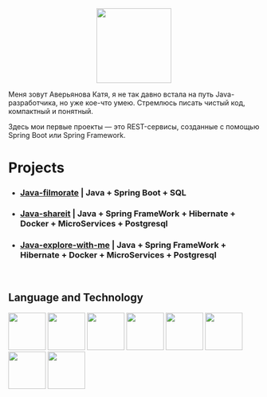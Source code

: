 ## 

<div align="center">
    <img src="https://media.giphy.com/media/iDbDicWr95THaVsuIF/giphy.gif" width="150px"/>
</div>

Меня зовут Аверьянова Катя, я не так давно встала на путь Java-разработчика, но уже кое-что умею. 
Стремлюсь писать чистый код, компактный и понятный.

Здесь мои первые проекты — это REST-сервисы, созданные с помощью Spring Boot или Spring Framework.

# Projects
- ### [Java-filmorate](https://github.com/AveryanovaKatia/java-filmorate)  | Java + Spring Boot + SQL
- ### [Java-shareit](https://github.com/AveryanovaKatia/java-shareit)  | Java + Spring FrameWork + Hibernate + Docker + MicroServices + Postgresql
- ### [Java-explore-with-me](https://github.com/AveryanovaKatia/java-explore-with-me)  | Java + Spring FrameWork + Hibernate + Docker + MicroServices + Postgresql

<br>

## Language and Technology
<div> 
    <img src="https://cdn.jsdelivr.net/gh/devicons/devicon@latest/icons/java/java-original-wordmark.svg" width="75"/>
    <img src="https://cdn.jsdelivr.net/gh/devicons/devicon@latest/icons/spring/spring-original-wordmark.svg" width="75"/>
    <img src="https://cdn.jsdelivr.net/gh/devicons/devicon@latest/icons/git/git-original-wordmark.svg" width="75"/>
    <img src="https://cdn.jsdelivr.net/gh/devicons/devicon@latest/icons/docker/docker-original-wordmark.svg" width="75"/>
    <img src="https://cdn.jsdelivr.net/gh/devicons/devicon@latest/icons/hibernate/hibernate-original-wordmark.svg" width="75"/>
    <img src="https://cdn.jsdelivr.net/gh/devicons/devicon@latest/icons/postgresql/postgresql-original-wordmark.svg" width="75"/>
    <img src="https://cdn.jsdelivr.net/gh/devicons/devicon@latest/icons/postman/postman-original-wordmark.svg" width="75"/>
    <img src="https://cdn.jsdelivr.net/gh/devicons/devicon@latest/icons/swagger/swagger-original-wordmark.svg" width="75"/>

</div>

<br>

<!--
**AveryanovaKatia/AveryanovaKatia** is a ✨ _special_ ✨ repository because its `README.md` (this file) appears on your GitHub profile.

Here are some ideas to get you started:

- 🔭 I’m currently working on ...
- 🌱 I’m currently learning ...
- 👯 I’m looking to collaborate on ...
- 🤔 I’m looking for help with ...
- 💬 Ask me about ...
- 📫 How to reach me: ...
- 😄 Pronouns: ...
- ⚡ Fun fact: ...
-->
